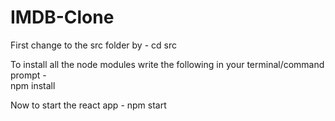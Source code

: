 # IMDB-Clone
First change to the src folder by - 
cd src

To install all the node modules write the following in your terminal/command prompt -  
npm install

Now to start the react app -
npm start
